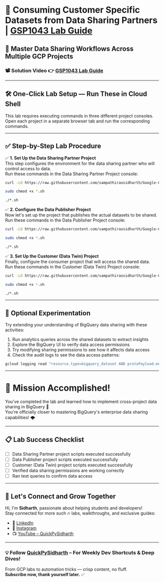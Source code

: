 # 🚀 Consuming Customer Specific Datasets from Data Sharing Partners | [GSP1043 Lab Guide](https://www.cloudskillsboost.google/focuses/42015?parent=catalog)

## 🔐 Master Data Sharing Workflows Across Multiple GCP Projects

### 📽️ Solution Video 👉 [GSP1043 Lab Guide](https://youtu.be/Qb3JYr_syG0)

---

## 🛠️ One-Click Lab Setup — Run These in Cloud Shell

This lab requires executing commands in three different project consoles. Open each project in a separate browser tab and run the corresponding commands.

---

## ✅ Step-by-Step Lab Procedure

✅ **1. Set Up the Data Sharing Partner Project**  
This step configures the environment for the data sharing partner who will control access to data.  
Run these commands in the Data Sharing Partner Project console:

```bash
curl -LO https://raw.githubusercontent.com/sampathiraosidharth/Google-Cloud-Arcade---2025/refs/heads/main/Level%201%3A%20Application%20Development%20and%20Security%20with%20GCP/Build%20and%20Automate/GSP1043%20Consuming%20Customer%20Specific%20Datasets%20from%20Data%20Sharing%20Partners%20using%20BigQuery/Setup.sh

sudo chmod +x *.sh

./*.sh
```

✅ **2. Configure the Data Publisher Project**  
Now let's set up the project that publishes the actual datasets to be shared.  
Run these commands in the Data Publisher Project console:

```bash
curl -LO https://raw.githubusercontent.com/sampathiraosidharth/Google-Cloud-Arcade---2025/refs/heads/main/Level%201%3A%20Application%20Development%20and%20Security%20with%20GCP/Build%20and%20Automate/GSP1043%20Consuming%20Customer%20Specific%20Datasets%20from%20Data%20Sharing%20Partners%20using%20BigQuery/Customer%20Project.sh

sudo chmod +x *.sh

./*.sh
```

✅ **3. Set Up the Customer (Data Twin) Project**  
Finally, configure the consumer project that will access the shared data.  
Run these commands in the Customer (Data Twin) Project console:

```bash
curl -LO https://raw.githubusercontent.com/sampathiraosidharth/Google-Cloud-Arcade---2025/refs/heads/main/Level%201%3A%20Application%20Development%20and%20Security%20with%20GCP/Build%20and%20Automate/GSP1043%20Consuming%20Customer%20Specific%20Datasets%20from%20Data%20Sharing%20Partners%20using%20BigQuery/Configure.sh

sudo chmod +x *.sh

./*.sh
```

---

## 🧪 Optional Experimentation  
Try extending your understanding of BigQuery data sharing with these activities:

1. Run analytics queries across the shared datasets to extract insights
2. Explore the BigQuery UI to verify data access permissions
3. Try modifying sharing permissions to see how it affects data access
4. Check the audit logs to see the data access patterns:

```bash
gcloud logging read "resource.type=bigquery_dataset AND protoPayload.methodName=google.cloud.bigquery.v2.TableService.InsertTable" --limit=10 --format=json
```

---

# 🎯 Mission Accomplished!  
You've completed the lab and learned how to implement cross-project data sharing in BigQuery 🚀  
You're officially closer to mastering BigQuery's enterprise data sharing capabilities! 🌩️

---

## 📋 Lab Success Checklist  
- [ ] Data Sharing Partner project scripts executed successfully
- [ ] Data Publisher project scripts executed successfully
- [ ] Customer (Data Twin) project scripts executed successfully
- [ ] Verified data sharing permissions are working correctly
- [ ] Ran test queries to confirm data access

---


## 🔗 Let's Connect and Grow Together

Hi, I'm **Sidharth**, passionate about helping students and developers!  
Stay connected for more such 🔥 labs, walkthroughs, and exclusive guides:

- 🔗 [LinkedIn](https://www.linkedin.com/in/sampathi-sidharth/)
- 📸 [Instagram](https://www.instagram.com/sampathi_rao_sidharth/)
- 📺 [YouTube – QuickPySidharth](https://www.youtube.com/@QuickPySidharth)


---

### 💡 Follow [QuickPySidharth](https://www.youtube.com/@QuickPySidharth) – For Weekly Dev Shortcuts & Deep Dives!
From GCP labs to automation tricks — crisp content, no fluff.  
**Subscribe now, thank yourself later.** ✅